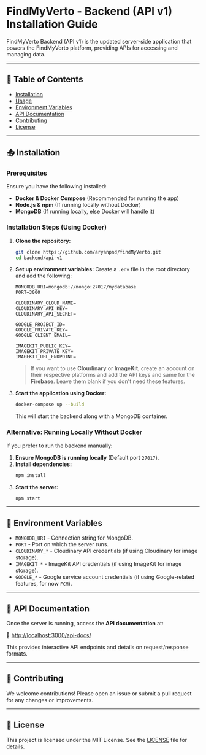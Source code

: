 # FindMyVerto - Backend (API v1) Installation Guide

FindMyVerto Backend (API v1) is the updated server-side application that powers the FindMyVerto platform, providing APIs for accessing and managing data.

---

## 📌 Table of Contents

- [Installation](#installation)
- [Usage](#usage)
- [Environment Variables](#environment-variables)
- [API Documentation](#api-documentation)
- [Contributing](#contributing)
- [License](#license)

---

## 📥 Installation

### Prerequisites
Ensure you have the following installed:

- **Docker & Docker Compose** (Recommended for running the app)
- **Node.js & npm** (If running locally without Docker)
- **MongoDB** (If running locally, else Docker will handle it)

### Installation Steps (Using Docker)

1. **Clone the repository:**
   ```sh
   git clone https://github.com/aryanpnd/findMyVerto.git
   cd backend/api-v1
   ```

2. **Set up environment variables:**
   Create a `.env` file in the root directory and add the following:
   ```env
   MONGODB_URI=mongodb://mongo:27017/mydatabase
   PORT=3000
   
   CLOUDINARY_CLOUD_NAME=
   CLOUDINARY_API_KEY=
   CLOUDINARY_API_SECRET=
   
   GOOGLE_PROJECT_ID=
   GOOGLE_PRIVATE_KEY=
   GOOGLE_CLIENT_EMAIL=
   
   IMAGEKIT_PUBLIC_KEY=
   IMAGEKIT_PRIVATE_KEY=
   IMAGEKIT_URL_ENDPOINT=
   ```
   > If you want to use **Cloudinary** or **ImageKit**, create an account on their respective platforms and add the API keys and same for the **Firebase**. Leave them blank if you don't need these features.

3. **Start the application using Docker:**
   ```sh
   docker-compose up --build
   ```
   This will start the backend along with a MongoDB container.

### Alternative: Running Locally Without Docker
If you prefer to run the backend manually:

1. **Ensure MongoDB is running locally** (Default port `27017`).
2. **Install dependencies:**
   ```sh
   npm install
   ```
3. **Start the server:**
   ```sh
   npm start
   ```

---

## 📜 Environment Variables

- `MONGODB_URI` - Connection string for MongoDB.
- `PORT` - Port on which the server runs.
- `CLOUDINARY_*` - Cloudinary API credentials (if using Cloudinary for image storage).
- `IMAGEKIT_*` - ImageKit API credentials (if using ImageKit for image storage).
- `GOOGLE_*` - Google service account credentials (if using Google-related features, for now `FCM`).

---

## 📖 API Documentation
Once the server is running, access the **API documentation** at:

🔗 [http://localhost:3000/api-docs/](http://localhost:3000/api-docs/)

This provides interactive API endpoints and details on request/response formats.

---

## 🤝 Contributing
We welcome contributions! Please open an issue or submit a pull request for any changes or improvements.

---

## 📜 License
This project is licensed under the MIT License. See the [LICENSE](https://github.com/aryanpnd/findMyVerto/blob/main/LICENSE) file for details.

